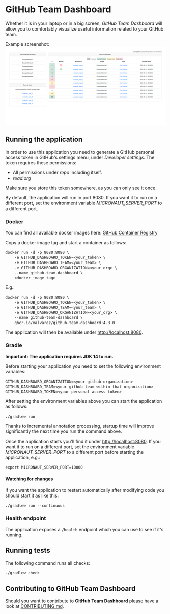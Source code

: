 # GitHub Team Dashboard

Whether it is in your laptop or in a big screen, _GitHub Team Dashboard_ will allow you to comfortably visualize
useful information related to your GitHub team.

Example screenshot:
![Dashboard Example](dashboard_example.png)

## Running the application

In order to use this application you need to generate a GitHub personal access token in
GitHub's settings menu, under _Developer settings_. The token requires these permissions:

* All permissions under _repo_ including itself.
* _read:org_

Make sure you store this token somewhere, as you can only see it once.

By default, the application will run in port 8080. If you want it to run on a different port, set the environment
variable _MICRONAUT_SERVER_PORT_ to a different port.

### Docker

You can find all available docker images here: [GitHub Container Registry](https://github.com/users/xalvarez/packages/container/package/github-team-dashboard)

Copy a docker image tag and start a container as follows:

    docker run -d -p 8080:8080 \
        -e GITHUB_DASHBOARD_TOKEN=<your_token> \
        -e GITHUB_DASHBOARD_TEAM=<your_team> \
        -e GITHUB_DASHBOARD_ORGANIZATION=<your_org> \
        --name github-team-dashboard \
        <docker_image_tag>
        
E.g.:

    docker run -d -p 8080:8080 \
        -e GITHUB_DASHBOARD_TOKEN=<your_token> \
        -e GITHUB_DASHBOARD_TEAM=<your_team> \
        -e GITHUB_DASHBOARD_ORGANIZATION=<your_org> \
        --name github-team-dashboard \
        ghcr.io/xalvarez/github-team-dashboard:4.3.0

The application will then be available under [http://localhost:8080](http://localhost:8080).

### Gradle

**Important: The application requires JDK 14 to run.** 

Before starting your application you need to set the following environment variables:

    GITHUB_DASHBOARD_ORGANIZATION=<your github organization>
    GITHUB_DASHBOARD_TEAM=<your github team within that organization>
    GITHUB_DASHBOARD_TOKEN=<your personal access token>

After setting the environment variables above you can start the application as follows:

    ./gradlew run

Thanks to incremental annotation processing, startup time will improve significantly the next time you run the command
above.

Once the application starts you'll find it under [http://localhost:8080](http://localhost:8080).
If you want it to run on a different port, set the environment variable _MICRONAUT_SERVER_PORT_ to a different port
before starting the application, e.g.:

    export MICRONAUT_SERVER_PORT=10000
    
#### Watching for changes

If you want the application to restart automatically after modifying code you should start it as
like this:

    ./gradlew run --continuous

### Health endpoint

The application exposes a `/health` endpoint which you can use to see if it's running.

## Running tests

The following command runs all checks:

    ./gradlew check

## Contributing to GitHub Team Dashboard

Should you want to contribute to **GitHub Team Dashboard** please have a look at
[CONTRIBUTING.md](CONTRIBUTING.md).
